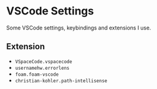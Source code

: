 # VSCode Settings

Some VSCode settings, keybindings and extensions I use.

## Extension

- `VSpaceCode.vspacecode`
- `usernamehw.errorlens`
- `foam.foam-vscode`
- `christian-kohler.path-intellisense`
